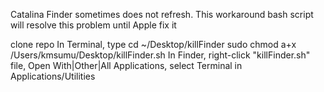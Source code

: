 Catalina Finder sometimes does not refresh. This workaround bash script will resolve this problem until Apple fix it

clone repo
In Terminal, type
cd ~/Desktop/killFinder
sudo chmod a+x /Users/kmsumu/Desktop/killFinder.sh
In Finder, right-click "killFinder.sh" file, Open With|Other|All Applications, select Terminal in Applications/Utilities
